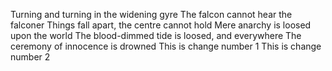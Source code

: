 Turning and turning in the widening gyre
The falcon cannot hear the falconer
Things fall apart, the centre cannot hold
Mere anarchy is loosed upon the world
The blood-dimmed tide is loosed, and everywhere
The ceremony of innocence is drowned
This is change number 1
This is change number 2

